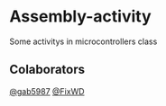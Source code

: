 # Assembly-activity
Some activitys in microcontrollers class

## Colaborators

[@gab5987]( https://github.com/gab5987 )  [@FixWD]( https://github.com/FixWD )

